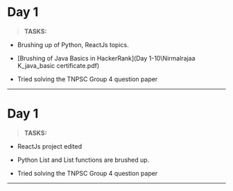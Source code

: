 
 # Day 1 #
> **TASKS:**
- Brushing up of Python, ReactJs topics.

- [Brushing of Java Basics in HackerRank](Day 1-10\Nirmalrajaa K_java_basic certificate.pdf)

- Tried solving the TNPSC Group 4 question paper

 ***


 
 # Day 1 #
> **TASKS:**
- ReactJs project edited

- Python List and List functions are brushed up.

- Tried solving the TNPSC Group 4 question paper

 ***